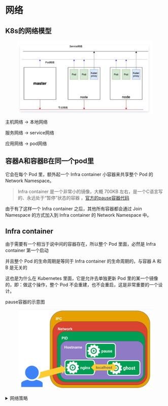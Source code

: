 # 网络

## K8s的网络模型

<figure><img src="../../../.gitbook/assets/image (22) (1).png" alt=""><figcaption></figcaption></figure>

主机网络 -> 本地网络&#x20;

服务网络 -> service网络

应用网络 -> pod网络



## 容器A和容器B在同一个pod里

它会在每个 Pod 里，额外起一个 Infra container 小容器来共享整个 Pod 的 Network Namespace。

> Infra container 是一个非常小的镜像，大概 700KB 左右，是一个C语言写的、永远处于“暂停”状态的容器 ，[官方的pause容器代码](https://github.com/kubernetes/kubernetes/tree/master/build/pause)

由于有了这样一个 Infra container 之后，其他所有容器都会通过 Join Namespace 的方式加入到 Infra container 的 Network Namespace 中。



## Infra container

由于需要有一个相当于说中间的容器存在，所以整个 Pod 里面，必然是 Infra container 第一个启动

并且整个 Pod 的生命周期是等同于 Infra container 的生命周期的，与容器 A 和 B 是无关的

这也是为什么在 Kubernetes 里面，它是允许去单独更新 Pod 里的某一个镜像的，即：做这个操作，整个 Pod 不会重建，也不会重启，这是非常重要的一个设计。

pause容器的示意图

<figure><img src="../../../.gitbook/assets/image (2) (1) (1) (1) (1) (1) (1) (1) (1) (1) (1) (1) (1) (1).png" alt=""><figcaption></figcaption></figure>

<details>

<summary>网络策略</summary>

1. &#x20;集群级别、
2. namespace级别、
3. Pod级别、
4. p级别、
5. 端口级别

## 属性介绍

入栈和出栈哪个策略生效，由 <mark style="color:yellow;">**policyTypes**</mark> 来决定。

如果仅配置了podSelector，表明，当前限制仅限于当前的命名空间

```yaml
apiVersion: networking.k8s.io/v1  	# 资源隶属的API群组及版本号
kind: NetworkPolicy  			# 资源类型的名称，名称空间级别的资源；
metadata:  				# 资源元数据
  	name <string>  			# 资源名称标识
  	namespace <string>  		# NetworkPolicy是名称空间级别的资源
spec:  					# 期望的状态
  	podSelector <Object>  		# 当前规则生效的一组目标Pod对象，必选字段；空值表示当前名称空间中的所有Pod资源
  	policyTypes <[]string>  	# Ingress表示生效ingress字段；Egress表示生效egress字段，同时提供表示二者均有效
	ingress <[]Object>  		# 入站流量源端点对象列表，白名单，空值表示“所有”
	- from <[]Object>  		# 具体的端点对象列表，空值表示所有合法端点
	  - ipBlock  <Object> 		# IP地址块范围内的端点，不能与另外两个字段同时使用
	  - namespaceSelector <Object> 	# 匹配的名称空间内的端点
	    podSelector <Object>	# 由Pod标签选择器匹配到的端点，空值表示<none>
	  ports <[]Object>  		# 具体的端口对象列表，空值表示所有合法端口
	egress <[]Object>  		# 出站流量目标端点对象列表，白名单，空值表示“所有”
	- to <[]Object>  		# 具体的端点对象列表，空值表示所有合法端点，格式同ingres.from；
	  ports <[]Object>  		# 具体的端口对象列表，空值表示所有合法端口
```

关于更多网络策略相关功能，请参考calico流量管理

</details>
